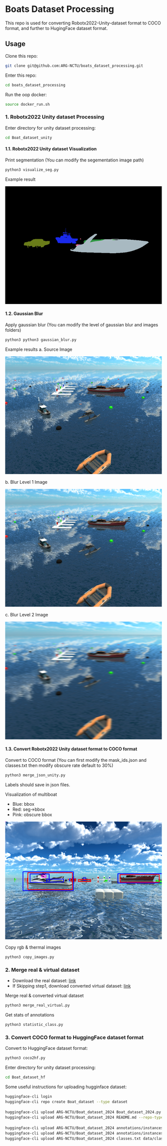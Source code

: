 # Boats Dataset Processing
This repo is used for converting Robotx2022-Unity-dataset format to COCO format, and further to HugingFace dataset format.

## Usage
Clone this repo:
```bash
git clone git@github.com:ARG-NCTU/boats_dataset_processing.git
```

Enter this repo:
```bash
cd boats_dataset_processing
```

Run the oop docker:
```bash
source docker_run.sh
```

### 1. Robotx2022 Unity dataset Processing
Enter directory for unity dataset processing:
```bash
cd Boat_dataset_unity
```

#### 1.1. Robotx2022 Unity dataset Visualization
Print segmentation (You can modify the segementation image path)
```bash
python3 visualize_seg.py
```

Example result

![image](Boat_dataset_unity/example/seg_image.png)

#### 1.2. Gaussian Blur
Apply gaussian blur (You can modify the level of gaussian blur and images folders)
```bash
python3 python3 gaussian_blur.py
```

Example results
a. Source Image

![image](Boat_dataset_unity/example/boats1-6_scene1_2932.png)

b. Blur Level 1 Image

![image](Boat_dataset_unity/example/boats1-6_scene1_2932_blur1.png)

c. Blur Level 2 Image

![image](Boat_dataset_unity/example/boats1-6_scene1_2932_blur2.png)


#### 1.3. Convert Robotx2022 Unity dataset format to COCO format
Convert to COCO format (You can first modify the mask_ids.json and classes.txt then modify obscure rate default to 30%)
```bash
python3 merge_json_unity.py
```
Labels should save in json files.

Visualization of multiboat 
- Blue: bbox
- Red: seg->bbox
- Pink: obscure bbox

![image](Boat_dataset_unity/example/multiboat-bbox.png)

Copy rgb & thermal images
```bash
python3 copy_images.py
```

### 2. Merge real & virtual dataset
- Download the real dataset: [link](http://gofile.me/773h8/7KZ0g4cRG)
- If Skipping step1, download converted virtual dataset: [link](http://gofile.me/773h8/uDx6b4Ufp)

Merge real & converted virtual dataset
```bash
python3 merge_real_virtual.py
```

Get stats of annotations
```bash
python3 statistic_class.py
```

### 3. Convert COCO format to HuggingFace dataset format
Convert to HuggingFace dataset format:
```bash
python3 coco2hf.py
```
Enter directory for unity dataset processing:
```bash
cd Boat_dataset_hf
```

Some useful instructions for uploading hugginface dataset:
```bash
huggingface-cli login
huggingface-cli repo create Boat_dataset --type dataset

huggingface-cli upload ARG-NCTU/Boat_dataset_2024 Boat_dataset_2024.py --repo-type=dataset --commit-message="Update script to hub"
huggingface-cli upload ARG-NCTU/Boat_dataset_2024 README.md --repo-type=dataset --commit-message="Update README to hub"

huggingface-cli upload ARG-NCTU/Boat_dataset_2024 annotations/instances_train2024.jsonl data/instances_train2024.jsonl --repo-type=dataset --commit-message="Upload training labels to hub"
huggingface-cli upload ARG-NCTU/Boat_dataset_2024 annotations/instances_val2024.jsonl data/instances_val2024.jsonl --repo-type=dataset --commit-message="Upload val labels to hub"
huggingface-cli upload ARG-NCTU/Boat_dataset_2024 classes.txt data/classes.txt --repo-type=dataset --commit-message="Upload classes list to hub"
```
